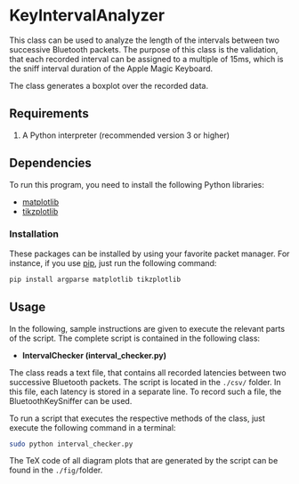 # KeyIntervalAnalyzer

This class can be used to analyze the length of the intervals between two successive Bluetooth packets. The purpose of this class is the validation, that each recorded interval can be assigned to a multiple of 15ms, which is the sniff interval duration of the Apple Magic Keyboard.

The class generates a boxplot over the recorded data. 

## Requirements

1. A Python interpreter (recommended version 3 or higher)

## Dependencies

To run this program, you need to install the following Python libraries:

  * [matplotlib](https://pypi.org/project/matplotlib/)
  * [tikzplotlib](https://pypi.org/project/tikzplotlib/)
  
### Installation

These packages can be installed by using your favorite packet manager. For instance, if you use [pip](https://pip.pypa.io/en/stable/), just run the following command:

```bash
pip install argparse matplotlib tikzplotlib
```

## Usage

In the following, sample instructions are given to execute the relevant parts of the script. The complete script is contained in the following class:
 
 * **IntervalChecker (interval_checker.py)**

The class reads a text file, that contains all recorded latencies between two successive Bluetooth packets. The script is located in the ```./csv/``` folder. In this file, each latency is stored in a separate line. To record such a file, the BluetoothKeySniffer can be used.
 
To run a script that executes the respective methods of the class, just execute the following command in a terminal:

```bash
sudo python interval_checker.py
```

The TeX code of all diagram plots that are generated by the script can be found in the `./fig/`folder.
